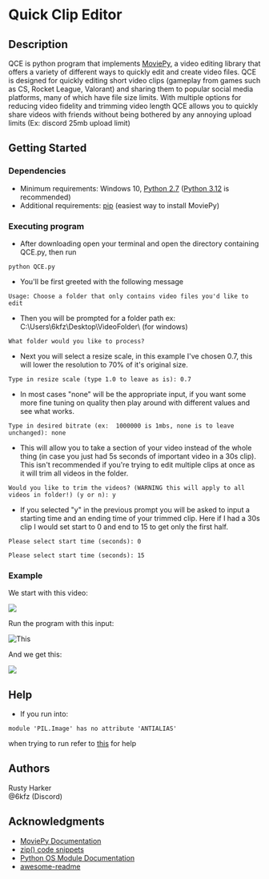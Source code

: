 # Quick Clip Editor


## Description

QCE is python program that implements [MoviePy](https://github.com/Zulko/moviepy), a video editing library that offers a variety of different ways to quickly edit and create video files. QCE is designed for quickly editing short video clips (gameplay from games such as CS, Rocket League, Valorant) and sharing them to popular social media platforms, many of which have file size limits. With multiple options for reducing video fidelity and trimming video length QCE allows you to quickly share videos with friends without being bothered by any annoying upload limits (Ex: discord 25mb upload limit)

## Getting Started

### Dependencies

* Minimum requirements: Windows 10, [Python 2.7](https://www.python.org/download/releases/2.7/) ([Python 3.12](https://www.python.org/downloads/) is recommended)
* Additional requirements: [pip](https://pip.pypa.io/en/stable/) (easiest way to install MoviePy) 

### Executing program

* After downloading open your terminal and open the directory containing QCE.py, then run
```
python QCE.py
```
* You'll be first greeted with the following message
```
Usage: Choose a folder that only contains video files you'd like to edit
```
* Then you will be prompted for a folder path ex: C:\Users\6kfz\Desktop\VideoFolder\ (for windows)
```
What folder would you like to process?
```

* Next you will select a resize scale, in this example I've chosen 0.7, this will lower the resolution to 70% of it's original size.
```
Type in resize scale (type 1.0 to leave as is): 0.7
```
* In most cases "none" will be the appropriate input, if you want some more fine tuning on quality then play around with different values and see what works.
```
Type in desired bitrate (ex:  1000000 is 1mbs, none is to leave unchanged): none
```
* This will allow you to take a section of your video instead of the whole thing (in case you just had 5s seconds of important video in a 30s clip). This isn't recommended if you're trying to edit multiple clips at once as it will trim all videos in the folder.
```
Would you like to trim the videos? (WARNING this will apply to all videos in folder!) (y or n): y
```
* If you selected "y" in the previous prompt you will be asked to input a starting time and an ending time of your trimmed clip. Here if I had a 30s clip I would set start to 0 and end to 15 to get only the first half.
```
Please select start time (seconds): 0
```
```
Please select start time (seconds): 15
```
### Example

We start with this video:

[![](https://img.youtube.com/vi/stVc8Qd0RmQ/0.jpg)](https://www.youtube.com/watch?v=stVc8Qd0RmQ)

Run the program with this input: 

![This](https://lh3.googleusercontent.com/pw/ADCreHeweoRBT1G1E0lqyt3v8P1ABlMPfN4R-FoYaE-yO_tcp4KrHJsYd-PW2ZPlYLKToFUDLtnfHrze1WIc2vJCmjtDpj6397MsxXtKnPhYMfCaKCld5cUU=w2400)

And we get this:

[![](https://img.youtube.com/vi/ID1PWyKfb_s/0.jpg)](https://www.youtube.com/watch?v=ID1PWyKfb_s)

## Help

* If you run into: 

```
module 'PIL.Image' has no attribute 'ANTIALIAS'
```
when trying to run refer to [this](https://github.com/Zulko/moviepy/issues/2002) for help

## Authors

Rusty Harker  
@6kfz (Discord)




## Acknowledgments

* [MoviePy Documentation](https://zulko.github.io/moviepy/)
* [zip() code snippets](https://www.geeksforgeeks.org/zip-in-python/)
* [Python OS Module Documentation](https://docs.python.org/3/library/os.html)
* [awesome-readme](https://github.com/matiassingers/awesome-readme)
